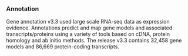 ### Annotation

Gene annotation v3.3 used large scale RNA-seq data as expression
evidence. Annotations predict and map gene models and associated
transcripts/proteins using a variety of tools based on cDNA, protein
homology and ab initio methods. The release v3.3 contains 32,458 gene
models and 86,669 protein-coding transcripts.
